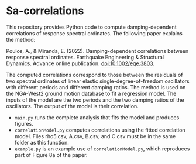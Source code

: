 # Sa-correlations
This repository provides Python code to compute damping-dependent correlations of response spectral ordinates. The following paper explains the method:

Poulos, A., & Miranda, E. (2022). Damping-dependent correlations between response spectral ordinates. Earthquake Engineering & Structural Dynamics. Advance online publication. [doi:10.1002/eqe.3803](https://doi.org/10.1002/eqe.3803).

The computed correlations correspond to those between the residuals of two spectral ordinates of linear elastic single-degree-of-freedom oscillators with different periods and different damping ratios. The method is used on the NGA-West2 ground motion database to fit a regression model. The inputs of the model are the two periods and the two damping ratios of the oscillators. The output of the model is their correlation.

* `main.py` runs the complete analysis that fits the model and produces figures.
* `correlationModel.py` computes correlations using the fitted correlation model. Files rho5.csv, A.csv, B.csv, and C.csv must be in the same folder as this function.
* `example.py` is an example use of `correlationModel.py`, which reproduces part of Figure 8a of the paper.
